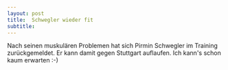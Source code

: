 ```yaml
---
layout: post
title:  Schwegler wieder fit
subtitle:  
---
```


Nach seinen muskulären Problemen hat sich Pirmin Schwegler im Training zurückgemeldet. Er kann damit gegen Stuttgart auflaufen. Ich kann's schon kaum erwarten :-)


